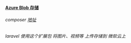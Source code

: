 #### [Azure Blob 存储](https://docs.microsoft.com/zh-cn/azure/storage/blobs/)

###### composer [地址](https://packagist.org/packages/matthewbdaly/laravel-azure-storage)

###### laravel 使用这个扩展包 将图片、视频等 上传存储到 微软云上